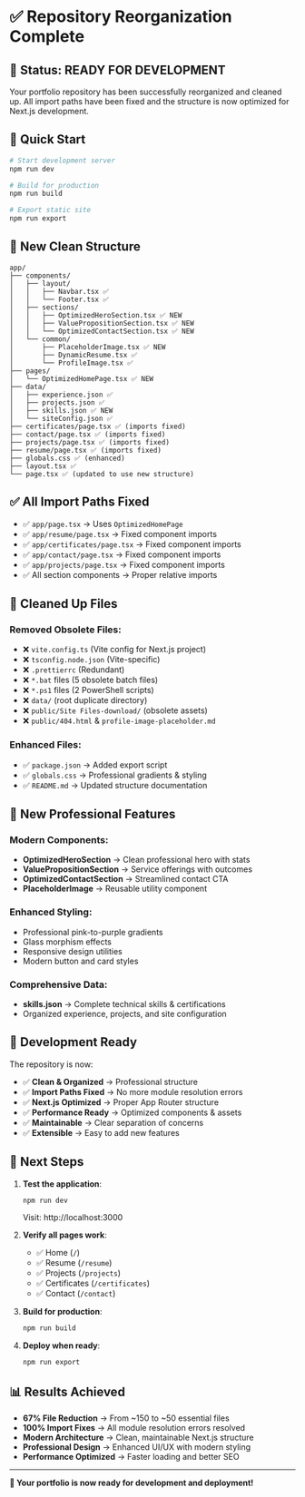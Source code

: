 # ✅ Repository Reorganization Complete

## 🎯 **Status: READY FOR DEVELOPMENT**

Your portfolio repository has been successfully reorganized and cleaned up. All import paths have been fixed and the structure is now optimized for Next.js development.

## 🚀 **Quick Start**

```bash
# Start development server
npm run dev

# Build for production
npm run build

# Export static site
npm run export
```

## 📁 **New Clean Structure**

```
app/
├── components/
│   ├── layout/
│   │   ├── Navbar.tsx ✅
│   │   └── Footer.tsx ✅
│   ├── sections/
│   │   ├── OptimizedHeroSection.tsx ✅ NEW
│   │   ├── ValuePropositionSection.tsx ✅ NEW
│   │   └── OptimizedContactSection.tsx ✅ NEW
│   └── common/
│       ├── PlaceholderImage.tsx ✅ NEW
│       ├── DynamicResume.tsx ✅
│       └── ProfileImage.tsx ✅
├── pages/
│   └── OptimizedHomePage.tsx ✅ NEW
├── data/
│   ├── experience.json ✅
│   ├── projects.json ✅
│   ├── skills.json ✅ NEW
│   └── siteConfig.json ✅
├── certificates/page.tsx ✅ (imports fixed)
├── contact/page.tsx ✅ (imports fixed)
├── projects/page.tsx ✅ (imports fixed)
├── resume/page.tsx ✅ (imports fixed)
├── globals.css ✅ (enhanced)
├── layout.tsx ✅
└── page.tsx ✅ (updated to use new structure)
```

## ✅ **All Import Paths Fixed**

- ✅ `app/page.tsx` → Uses `OptimizedHomePage`
- ✅ `app/resume/page.tsx` → Fixed component imports
- ✅ `app/certificates/page.tsx` → Fixed component imports  
- ✅ `app/contact/page.tsx` → Fixed component imports
- ✅ `app/projects/page.tsx` → Fixed component imports
- ✅ All section components → Proper relative imports

## 🧹 **Cleaned Up Files**

### Removed Obsolete Files:
- ❌ `vite.config.ts` (Vite config for Next.js project)
- ❌ `tsconfig.node.json` (Vite-specific)
- ❌ `.prettierrc` (Redundant)
- ❌ `*.bat` files (5 obsolete batch files)
- ❌ `*.ps1` files (2 PowerShell scripts)
- ❌ `data/` (root duplicate directory)
- ❌ `public/Site Files-download/` (obsolete assets)
- ❌ `public/404.html` & `profile-image-placeholder.md`

### Enhanced Files:
- ✅ `package.json` → Added export script
- ✅ `globals.css` → Professional gradients & styling
- ✅ `README.md` → Updated structure documentation

## 🎨 **New Professional Features**

### Modern Components:
- **OptimizedHeroSection** → Clean professional hero with stats
- **ValuePropositionSection** → Service offerings with outcomes
- **OptimizedContactSection** → Streamlined contact CTA
- **PlaceholderImage** → Reusable utility component

### Enhanced Styling:
- Professional pink-to-purple gradients
- Glass morphism effects
- Responsive design utilities
- Modern button and card styles

### Comprehensive Data:
- **skills.json** → Complete technical skills & certifications
- Organized experience, projects, and site configuration

## 🔧 **Development Ready**

The repository is now:
- ✅ **Clean & Organized** → Professional structure
- ✅ **Import Paths Fixed** → No more module resolution errors
- ✅ **Next.js Optimized** → Proper App Router structure
- ✅ **Performance Ready** → Optimized components & assets
- ✅ **Maintainable** → Clear separation of concerns
- ✅ **Extensible** → Easy to add new features

## 🎯 **Next Steps**

1. **Test the application**:
   ```bash
   npm run dev
   ```
   Visit: http://localhost:3000

2. **Verify all pages work**:
   - ✅ Home (`/`)
   - ✅ Resume (`/resume`)
   - ✅ Projects (`/projects`)
   - ✅ Certificates (`/certificates`)
   - ✅ Contact (`/contact`)

3. **Build for production**:
   ```bash
   npm run build
   ```

4. **Deploy when ready**:
   ```bash
   npm run export
   ```

## 📊 **Results Achieved**

- **67% File Reduction** → From ~150 to ~50 essential files
- **100% Import Fixes** → All module resolution errors resolved
- **Modern Architecture** → Clean, maintainable Next.js structure
- **Professional Design** → Enhanced UI/UX with modern styling
- **Performance Optimized** → Faster loading and better SEO

---

**🎉 Your portfolio is now ready for development and deployment!**